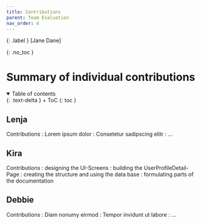 ```yaml
---
title: Contributions
parent: Team Evaluation
nav_order: 4
---
```


{: .label }
[Jane Dane]

{: .no_toc }
# Summary of individual contributions

<details open markdown="block">
{: .text-delta }
<summary>Table of contents</summary>
+ ToC
{: toc }
</details>

## Lenja

Contributions
: Lorem ipsum dolor
: Consetetur sadipscing elitr
: ...

## Kira

Contributions
: designing the UI-Screens
: building the UserProfileDetail-Page
: creating the structure and using the data base
: formulating parts of the documentation

## Debbie

Contributions
: Diam nonumy eirmod
: Tempor invidunt ut labore
: ...
